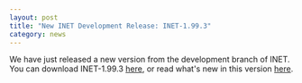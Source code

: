 ```yaml
---
layout: post
title: "New INET Development Release: INET-1.99.3"
category: news
---
```


We have just released a new version from the development branch of INET.
You can download INET-1.99.3 [here](Download.html), or read what's new in this version
[here](https://github.com/inet-framework/inet/blob/integration_1.99.3/WHATSNEW).

